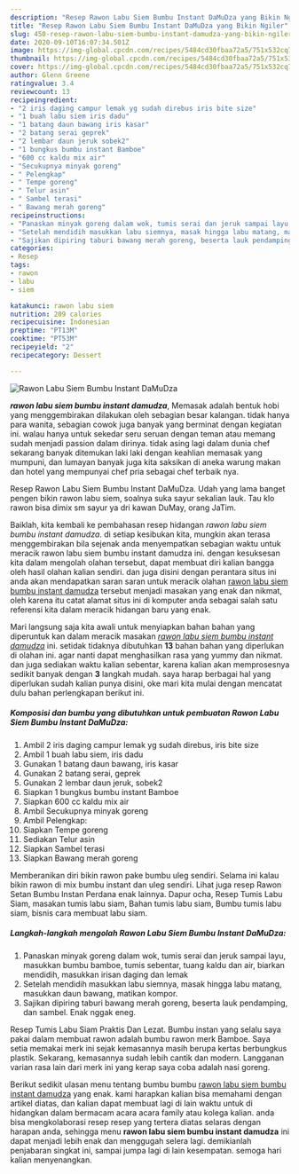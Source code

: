 ```yaml
---
description: "Resep Rawon Labu Siem Bumbu Instant DaMuDza yang Bikin Ngiler"
title: "Resep Rawon Labu Siem Bumbu Instant DaMuDza yang Bikin Ngiler"
slug: 450-resep-rawon-labu-siem-bumbu-instant-damudza-yang-bikin-ngiler
date: 2020-09-10T16:07:34.501Z
image: https://img-global.cpcdn.com/recipes/5484cd30fbaa72a5/751x532cq70/rawon-labu-siem-bumbu-instant-damudza-foto-resep-utama.jpg
thumbnail: https://img-global.cpcdn.com/recipes/5484cd30fbaa72a5/751x532cq70/rawon-labu-siem-bumbu-instant-damudza-foto-resep-utama.jpg
cover: https://img-global.cpcdn.com/recipes/5484cd30fbaa72a5/751x532cq70/rawon-labu-siem-bumbu-instant-damudza-foto-resep-utama.jpg
author: Glenn Greene
ratingvalue: 3.4
reviewcount: 13
recipeingredient:
- "2 iris daging campur lemak yg sudah direbus iris bite size"
- "1 buah labu siem iris dadu"
- "1 batang daun bawang iris kasar"
- "2 batang serai geprek"
- "2 lembar daun jeruk sobek2"
- "1 bungkus bumbu instant Bamboe"
- "600 cc kaldu mix air"
- "Secukupnya minyak goreng"
- " Pelengkap"
- " Tempe goreng"
- " Telur asin"
- " Sambel terasi"
- " Bawang merah goreng"
recipeinstructions:
- "Panaskan minyak goreng dalam wok, tumis serai dan jeruk sampai layu, masukkan bumbu bamboe, tumis sebentar, tuang kaldu dan air, biarkan mendidih, masukkan irisan daging dan lemak"
- "Setelah mendidih masukkan labu siemnya, masak hingga labu matang, masukkan daun bawang, matikan kompor."
- "Sajikan dipiring taburi bawang merah goreng, beserta lauk pendamping, dan sambel. Enak nggak eneg."
categories:
- Resep
tags:
- rawon
- labu
- siem

katakunci: rawon labu siem 
nutrition: 209 calories
recipecuisine: Indonesian
preptime: "PT13M"
cooktime: "PT53M"
recipeyield: "2"
recipecategory: Dessert

---
```



![Rawon Labu Siem Bumbu Instant DaMuDza](https://img-global.cpcdn.com/recipes/5484cd30fbaa72a5/751x532cq70/rawon-labu-siem-bumbu-instant-damudza-foto-resep-utama.jpg)

<b><i>rawon labu siem bumbu instant damudza</i></b>, Memasak adalah bentuk hobi yang menggembirakan dilakukan oleh sebagian besar kalangan. tidak hanya para wanita, sebagian cowok juga banyak yang berminat dengan kegiatan ini. walau hanya untuk sekedar seru seruan dengan teman atau memang sudah menjadi passion dalam dirinya. tidak asing lagi dalam dunia chef sekarang banyak ditemukan laki laki dengan keahlian memasak yang mumpuni, dan lumayan banyak juga kita saksikan di aneka warung makan dan hotel yang mempunyai chef pria sebagai chef terbaik nya.

Resep Rawon Labu Siem Bumbu Instant DaMuDza. Udah yang lama banget pengen bikin rawon labu siem, soalnya suka sayur sekalian lauk. Tau klo rawon bisa dimix sm sayur ya dri kawan DuMay, orang JaTim.

Baiklah, kita kembali ke pembahasan resep hidangan <i>rawon labu siem bumbu instant damudza</i>. di setiap kesibukan kita, mungkin akan terasa menggembirakan bila sejenak anda menyempatkan sebagian waktu untuk meracik rawon labu siem bumbu instant damudza ini. dengan kesuksesan kita dalam mengolah olahan tersebut, dapat membuat diri kalian bangga oleh hasil olahan kalian sendiri. dan juga disini dengan perantara situs ini anda akan mendapatkan saran saran untuk meracik olahan <u>rawon labu siem bumbu instant damudza</u> tersebut menjadi masakan yang enak dan nikmat, oleh karena itu catat alamat situs ini di komputer anda sebagai salah satu referensi kita dalam meracik hidangan baru yang enak.


Mari langsung saja kita awali untuk menyiapkan bahan bahan yang diperuntuk kan dalam meracik masakan <u><i>rawon labu siem bumbu instant damudza</i></u> ini. setidak tidaknya dibutuhkan <b>13</b> bahan bahan yang diperlukan di olahan ini. agar nanti dapat menghasilkan rasa yang yummy dan nikmat. dan juga sediakan waktu kalian sebentar, karena kalian akan memprosesnya sedikit banyak dengan <b>3</b> langkah mudah. saya harap berbagai hal yang diperlukan sudah kalian punya disini, oke mari kita mulai dengan mencatat dulu bahan perlengkapan berikut ini.

<!--inarticleads1-->

##### Komposisi dan bumbu yang dibutuhkan untuk pembuatan Rawon Labu Siem Bumbu Instant DaMuDza:

1. Ambil 2 iris daging campur lemak yg sudah direbus, iris bite size
1. Ambil 1 buah labu siem, iris dadu
1. Gunakan 1 batang daun bawang, iris kasar
1. Gunakan 2 batang serai, geprek
1. Gunakan 2 lembar daun jeruk, sobek2
1. Siapkan 1 bungkus bumbu instant Bamboe
1. Siapkan 600 cc kaldu mix air
1. Ambil Secukupnya minyak goreng
1. Ambil  Pelengkap:
1. Siapkan  Tempe goreng
1. Sediakan  Telur asin
1. Siapkan  Sambel terasi
1. Siapkan  Bawang merah goreng


Memberanikan diri bikin rawon pake bumbu uleg sendiri. Selama ini kalau bikin rawon di mix bumbu instant dan uleg sendiri. Lihat juga resep Rawon Setan Bumbu Instan Perdana enak lainnya. Dapur ocha, Resep Tumis Labu Siam, masakan tumis labu siam, Bahan tumis labu siam, Bumbu tumis labu siam, bisnis cara membuat labu siam. 

<!--inarticleads2-->

##### Langkah-langkah mengolah Rawon Labu Siem Bumbu Instant DaMuDza:

1. Panaskan minyak goreng dalam wok, tumis serai dan jeruk sampai layu, masukkan bumbu bamboe, tumis sebentar, tuang kaldu dan air, biarkan mendidih, masukkan irisan daging dan lemak
1. Setelah mendidih masukkan labu siemnya, masak hingga labu matang, masukkan daun bawang, matikan kompor.
1. Sajikan dipiring taburi bawang merah goreng, beserta lauk pendamping, dan sambel. Enak nggak eneg.


Resep Tumis Labu Siam Praktis Dan Lezat. Bumbu instan yang selalu saya pakai dalam membuat rawon adalah bumbu rawon merk Bamboe. Saya setia memakai merk ini sejak kemasannya masih berupa kertas berbungkus plastik. Sekarang, kemasannya sudah lebih cantik dan modern. Langganan varian rasa lain dari merk ini yang kerap saya coba adalah nasi goreng. 

Berikut sedikit ulasan menu tentang bumbu bumbu <u>rawon labu siem bumbu instant damudza</u> yang enak. kami harapkan kalian bisa memahami dengan artikel diatas, dan kalian dapat membuat lagi di lain waktu untuk di hidangkan dalam bermacam acara acara family atau kolega kalian. anda bisa mengkolaborasi resep resep yang tertera diatas selaras dengan harapan anda, sehingga menu <b>rawon labu siem bumbu instant damudza</b> ini dapat menjadi lebih enak dan menggugah selera lagi. demikianlah penjabaran singkat ini, sampai jumpa lagi di lain kesempatan. semoga hari kalian menyenangkan.
